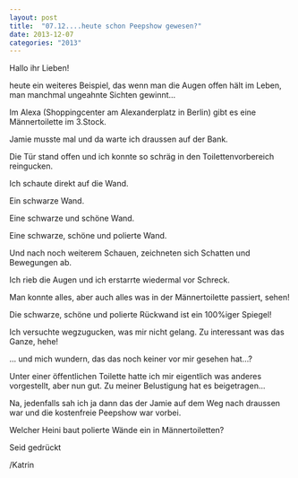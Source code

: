 ```yaml
---
layout: post
title:  "07.12....heute schon Peepshow gewesen?"
date: 2013-12-07
categories: "2013"
---
```




Hallo ihr Lieben!



heute ein weiteres Beispiel, das wenn man die Augen offen hält im Leben, man manchmal ungeahnte Sichten gewinnt…



Im Alexa (Shoppingcenter am Alexanderplatz in Berlin) gibt es eine Männertoilette im 3.Stock.



Jamie musste mal und da warte ich draussen auf der Bank.



Die Tür stand offen und ich konnte so schräg in den Toilettenvorbereich reingucken. 



Ich schaute direkt auf die Wand.



Ein schwarze Wand.



Eine schwarze und schöne Wand.



Eine schwarze, schöne und polierte Wand.



Und nach noch weiterem Schauen, zeichneten sich Schatten und Bewegungen ab.



Ich rieb die Augen und ich erstarrte wiedermal vor Schreck.



Man konnte alles, aber auch alles was in der Männertoilette passiert, sehen!



Die schwarze, schöne und polierte Rückwand ist ein 100%iger Spiegel!



Ich versuchte wegzugucken, was mir nicht gelang. Zu interessant was das Ganze, hehe! 



... und mich wundern, das das noch keiner vor mir gesehen hat…?



Unter einer öffentlichen Toilette hatte ich mir eigentlich was anderes vorgestellt, aber nun gut. Zu meiner Belustigung hat es beigetragen...



Na, jedenfalls sah ich ja dann das der Jamie auf dem Weg nach draussen war und die kostenfreie Peepshow war vorbei.



Welcher Heini baut polierte Wände ein in Männertoiletten?



Seid gedrückt



/Katrin



























